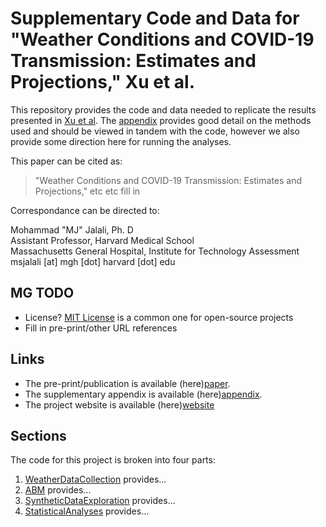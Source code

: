 # Supplementary Code and Data for "Weather Conditions and COVID-19 Transmission: Estimates and Projections," Xu et al.

This repository provides the code and data needed to replicate the results presented in [Xu et al](paper). The [appendix](appendix) provides good detail on the methods used and should be viewed in tandem with the code, however we also provide some direction here for running the analyses.

This paper can be cited as:
>"Weather Conditions and COVID-19 Transmission: Estimates and Projections,"
> etc etc fill in

Correspondance can be directed to:

Mohammad "MJ" Jalali, Ph. D<br/>
Assistant Professor, Harvard Medical School<br/>
Massachusetts General Hospital, Institute for Technology Assessment<br/>
msjalali \[at] mgh \[dot] harvard \[dot] edu


## MG TODO
- License? [MIT License](https://opensource.org/licenses/MIT) is a common one for open-source projects
- Fill in pre-print/other URL references

## Links
* The pre-print/publication is available (here)[paper].
* The supplementary appendix is available (here)[appendix].
* The project website is available (here)[website]

## Sections
The code for this project is broken into four parts:
1. [WeatherDataCollection](WeatherDataCollection) provides...
2. [ABM](ABM) provides...
3. [SyntheticDataExploration](SyntheticDataExploration) provides...
4. [StatisticalAnalyses](StatisticalAnalyses) provides...


[paper]: https://projects.iq.harvard.edu/covid19/people
[appendix]: https://projects.iq.harvard.edu/covid19/people
[website]: https://projects.iq.harvard.edu/covid19/people
